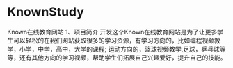 # KnownStudy
Known在线教育网站
1、项目简介
    开发这个Known在线教育网站是为了让更多学生可以轻松的在我们网站获取很多的学习资源，有学习方向的，比如编程视频教学，小学，中学，高中，大学的课程; 运动方向的，篮球视频教学,足球，乒乓球等等，还有其他方向的学习视频，帮助学生们拓展自己兴趣爱好，提升自己的技能。
